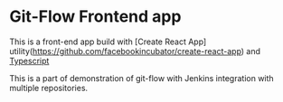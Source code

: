# Git-Flow Frontend app

This is a front-end app build with 
[Create React App] utility(https://github.com/facebookincubator/create-react-app)
 and [Typescript](https://github.com/Microsoft/TypeScript-React-Starter)
 
 This is a part of demonstration of git-flow with Jenkins integration with multiple
 repositories.
